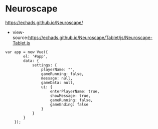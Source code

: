 # Neuroscape
https://echads.github.io/Neuroscape/
- view-source:https://echads.github.io/Neuroscape/Tablet/js/Neuroscape-Tablet.js
```
var app = new Vue({
        el: '#app',
        data: {
            settings: {
                playerName: "",
                gameRunning: false,
                message: null,
                gameData: null,
                ui: {
                    enterPlayerName: true,
                    showMessage: true,
                    gameRunning: false,
                    gameEnding: false
                }
            }
        }
    });
```
